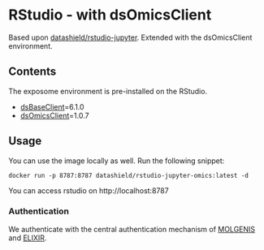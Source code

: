 # RStudio - with dsOmicsClient
Based upon [datashield/rstudio-jupyter](https://hub.docker.com/r/datashield/rstudio-jupyter). Extended with the dsOmicsClient environment.

## Contents
The exposome environment is pre-installed on the RStudio.
- [dsBaseClient](https://github.com/datashield/dsBaseClient/tree/6.1.0)=6.1.0
- [dsOmicsClient](https://github.com/isglobal-brge/dsOmicsClient/tree/v1.0.7)=1.0.7

## Usage
You can use the image locally as well. Run the following snippet:

`docker run -p 8787:8787 datashield/rstudio-jupyter-omics:latest -d`

You can access rstudio on http://localhost:8787

### Authentication
We authenticate with the central authentication mechanism of [MOLGENIS](https://molgenis.org) and [ELIXIR](https://elixir-europe.org/services/compute/aai).